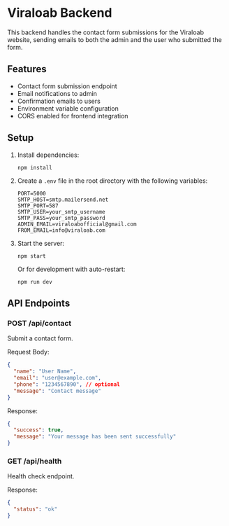 # Viraloab Backend

This backend handles the contact form submissions for the Viraloab website, sending emails to both the admin and the user who submitted the form.

## Features

- Contact form submission endpoint
- Email notifications to admin
- Confirmation emails to users
- Environment variable configuration
- CORS enabled for frontend integration

## Setup

1. Install dependencies:
   ```
   npm install
   ```

2. Create a `.env` file in the root directory with the following variables:
   ```
   PORT=5000
   SMTP_HOST=smtp.mailersend.net
   SMTP_PORT=587
   SMTP_USER=your_smtp_username
   SMTP_PASS=your_smtp_password
   ADMIN_EMAIL=viraloabofficial@gmail.com
   FROM_EMAIL=info@viraloab.com
   ```

3. Start the server:
   ```
   npm start
   ```

   Or for development with auto-restart:
   ```
   npm run dev
   ```

## API Endpoints

### POST /api/contact
Submit a contact form.

Request Body:
```json
{
  "name": "User Name",
  "email": "user@example.com",
  "phone": "1234567890", // optional
  "message": "Contact message"
}
```

Response:
```json
{
  "success": true,
  "message": "Your message has been sent successfully"
}
```

### GET /api/health
Health check endpoint.

Response:
```json
{
  "status": "ok"
}
``` 